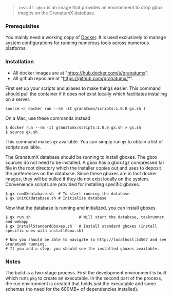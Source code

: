 > `install-gbox` is an image that provides an environment to drop gbox images on the GranatumX database.



### Prerequisites

You mainly need a working copy of [Docker](http://docker.com). It is used
exclusively to manage system configurations for running numerous tools
across numerous platforms.

### Installation

* All docker images are at "https://hub.docker.com/u/granatumx".
* All github repos are at "https://github.com/granatumx/*".

First set up your scripts and aliases to make things easier. This command should pull the container if
it does not exist locally which facilitates installing on a server.

```
source <( docker run --rm -it granatumx/scripts:1.0.0 gx.sh )
```
On a Mac, use these commands instead

```
$ docker run --rm -it granatumx/scripts:1.0.0 gx.sh > gx.sh
$ source gx.sh
```
This command makes `gx` available. You can simply run `gx` to obtain a list of scripts available.

The GranatumX database should be running to install gboxes. The gbox sources do not need to be installed.
A gbox has a gbox.tgz compressed tar file in the root directory which the installer copies out and uses
to deposit the preferences on the database. Since these gboxes are in fact docker images, they will be
pulled if they do not exist locally on the system. Convenience scripts are provided for installing specific gboxes.

```
$ gx runGXdatabase.sh  # To start running the database
$ gx initGXdatabase.sh # Initialize database
```
Now that the database is running and initialized, you can install gboxes

```
$ gx run.sh                     # Will start the database, taskrunner, and webapp
$ gx installStandardGboxes.sh   # Install standard gboxes (install specific ones with installGbox.sh)

# Now you should be able to navigate to http://localhost:34567 and see GranatumX running.
# If you add a step, you should see the installed gboxes available.
```

### Notes

The build is a two-stage process. First the development environment is built which runs `pkg` to create
an executable. In the second part of the process, the run environment is created that holds just the
executable and some schemas (no need for the 600MB+ of dependencies installed).

